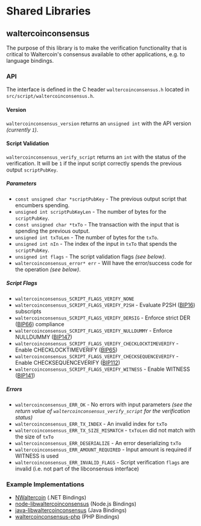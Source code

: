Shared Libraries
================

## waltercoinconsensus

The purpose of this library is to make the verification functionality that is critical to Waltercoin's consensus available to other applications, e.g. to language bindings.

### API

The interface is defined in the C header `waltercoinconsensus.h` located in `src/script/waltercoinconsensus.h`.

#### Version

`waltercoinconsensus_version` returns an `unsigned int` with the API version *(currently `1`)*.

#### Script Validation

`waltercoinconsensus_verify_script` returns an `int` with the status of the verification. It will be `1` if the input script correctly spends the previous output `scriptPubKey`.

##### Parameters
- `const unsigned char *scriptPubKey` - The previous output script that encumbers spending.
- `unsigned int scriptPubKeyLen` - The number of bytes for the `scriptPubKey`.
- `const unsigned char *txTo` - The transaction with the input that is spending the previous output.
- `unsigned int txToLen` - The number of bytes for the `txTo`.
- `unsigned int nIn` - The index of the input in `txTo` that spends the `scriptPubKey`.
- `unsigned int flags` - The script validation flags *(see below)*.
- `waltercoinconsensus_error* err` - Will have the error/success code for the operation *(see below)*.

##### Script Flags
- `waltercoinconsensus_SCRIPT_FLAGS_VERIFY_NONE`
- `waltercoinconsensus_SCRIPT_FLAGS_VERIFY_P2SH` - Evaluate P2SH ([BIP16](https://github.com/waltercoin/bips/blob/master/bip-0016.mediawiki)) subscripts
- `waltercoinconsensus_SCRIPT_FLAGS_VERIFY_DERSIG` - Enforce strict DER ([BIP66](https://github.com/waltercoin/bips/blob/master/bip-0066.mediawiki)) compliance
- `waltercoinconsensus_SCRIPT_FLAGS_VERIFY_NULLDUMMY` - Enforce NULLDUMMY ([BIP147](https://github.com/waltercoin/bips/blob/master/bip-0147.mediawiki))
- `waltercoinconsensus_SCRIPT_FLAGS_VERIFY_CHECKLOCKTIMEVERIFY` - Enable CHECKLOCKTIMEVERIFY ([BIP65](https://github.com/waltercoin/bips/blob/master/bip-0065.mediawiki))
- `waltercoinconsensus_SCRIPT_FLAGS_VERIFY_CHECKSEQUENCEVERIFY` - Enable CHECKSEQUENCEVERIFY ([BIP112](https://github.com/waltercoin/bips/blob/master/bip-0112.mediawiki))
- `waltercoinconsensus_SCRIPT_FLAGS_VERIFY_WITNESS` - Enable WITNESS ([BIP141](https://github.com/waltercoin/bips/blob/master/bip-0141.mediawiki))

##### Errors
- `waltercoinconsensus_ERR_OK` - No errors with input parameters *(see the return value of `waltercoinconsensus_verify_script` for the verification status)*
- `waltercoinconsensus_ERR_TX_INDEX` - An invalid index for `txTo`
- `waltercoinconsensus_ERR_TX_SIZE_MISMATCH` - `txToLen` did not match with the size of `txTo`
- `waltercoinconsensus_ERR_DESERIALIZE` - An error deserializing `txTo`
- `waltercoinconsensus_ERR_AMOUNT_REQUIRED` - Input amount is required if WITNESS is used
- `waltercoinconsensus_ERR_INVALID_FLAGS` - Script verification `flags` are invalid (i.e. not part of the libconsensus interface)

### Example Implementations
- [NWaltercoin](https://github.com/MetacoSA/NWaltercoin/blob/5e1055cd7c4186dee4227c344af8892aea54faec/NWaltercoin/Script.cs#L979-#L1031) (.NET Bindings)
- [node-libwaltercoinconsensus](https://github.com/bitpay/node-libwaltercoinconsensus) (Node.js Bindings)
- [java-libwaltercoinconsensus](https://github.com/dexX7/java-libwaltercoinconsensus) (Java Bindings)
- [waltercoinconsensus-php](https://github.com/Bit-Wasp/waltercoinconsensus-php) (PHP Bindings)

